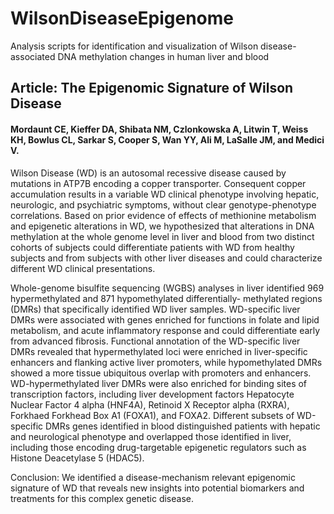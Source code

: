 # WilsonDiseaseEpigenome
Analysis scripts for identification and visualization of Wilson disease-associated DNA methylation changes in human liver and blood

## Article: The Epigenomic Signature of Wilson Disease
#### Mordaunt CE, Kieffer DA, Shibata NM, Czlonkowska A, Litwin T, Weiss KH, Bowlus CL, Sarkar S, Cooper S, Wan YY, Ali M, LaSalle JM, and Medici V.

Wilson Disease (WD) is an autosomal recessive disease caused by mutations in ATP7B encoding a copper transporter. Consequent copper accumulation results in a variable WD clinical phenotype involving hepatic, neurologic, and psychiatric symptoms, without clear genotype-phenotype correlations. Based on prior evidence of effects of methionine metabolism and epigenetic alterations in WD, we hypothesized that alterations in DNA methylation at the whole genome level in liver and blood from two distinct cohorts of subjects could differentiate patients with WD from healthy subjects and from subjects with other liver diseases and could characterize different WD clinical presentations. 

Whole-genome bisulfite sequencing (WGBS) analyses in liver identified 969 hypermethylated and 871 hypomethylated differentially- methylated regions (DMRs) that specifically identified WD liver samples. WD-specific liver DMRs were associated with genes enriched for functions in folate and lipid metabolism, and acute inflammatory response and could differentiate early from advanced fibrosis. Functional annotation of the WD-specific liver DMRs revealed that hypermethylated loci were enriched in liver-specific enhancers and flanking active liver promoters, while hypomethylated DMRs showed a more tissue ubiquitous overlap with promoters and enhancers. WD-hypermethylated liver DMRs were also enriched for binding sites of transcription factors, including liver development factors Hepatocyte Nuclear Factor 4 alpha (HNF4A), Retinoid X Receptor alpha (RXRA), Forkhaed Forkhead Box A1 (FOXA1), and FOXA2. Different subsets of WD-specific DMRs genes identified in blood distinguished patients with hepatic and neurological phenotype and overlapped those identified in liver, including those encoding drug-targetable epigenetic regulators such as Histone Deacetylase 5 (HDAC5). 

Conclusion: We identified a disease-mechanism relevant epigenomic signature of WD that reveals new insights into potential biomarkers and treatments for this complex genetic disease.
